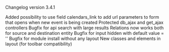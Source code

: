 Changelog version 3.4.1
 
Added possibility to use field calendars_link to add url parameters to form that opens when new event is being created
Protected db_ajax and get_ajax controllers
Bugfix for api search with large results
Relations now works both for source and destination entity
Bugfix for input hidden with default value = ''
Bugfix for module install without any layout
New classes and elements in layout (for toolbar compatibility)
